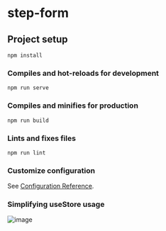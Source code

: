 # step-form

## Project setup
```
npm install
```

### Compiles and hot-reloads for development
```
npm run serve
```

### Compiles and minifies for production
```
npm run build
```

### Lints and fixes files
```
npm run lint
```

### Customize configuration
See [Configuration Reference](https://cli.vuejs.org/config/).

### Simplifying useStore usage
![image](https://user-images.githubusercontent.com/98692987/178612106-77ed9990-d157-4bd4-8020-71a02b526181.png)

